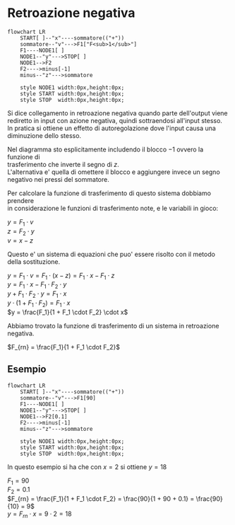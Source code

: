 # Retroazione negativa  

```mermaid
flowchart LR
    START[ ]--"x"----sommatore(("+"))
    sommatore--"v"--->F1["F<sub>1</sub>"]
    F1----NODE1[ ]
    NODE1--"y"--->STOP[ ]
    NODE1-->F2
    F2---->minus[-1]
    minus--"z"--->sommatore

    style NODE1 width:0px,height:0px;
    style START width:0px,height:0px;
    style STOP  width:0px,height:0px;
```

Si dice collegamento in retroazione negativa quando parte dell'output viene  
rediretto in input con azione negativa, quindi sottraendosi all'input stesso.  
In pratica si ottiene un effetto di autoregolazione dove l'input causa una  
diminuzione dello stesso.  

Nel diagramma sto esplicitamente includendo il blocco $-1$ ovvero la funzione di  
trasferimento che inverte il segno di $z$.  
L'alternativa e' quella di omettere il blocco e aggiungere invece un segno  
negativo nei pressi del sommatore. 

Per calcolare la funzione di trasferimento di questo sistema dobbiamo prendere  
in considerazione le funzioni di trasferimento note, e le variabili in gioco:  

$y = F_1 \cdot v$  
$z = F_2 \cdot y$  
$v = x - z$  

Questo e' un sistema di equazioni che puo' essere risolto con il metodo della sostituzione.  

$y = F_1 \cdot v = F_1 \cdot (x - z) = F_1 \cdot x - F_1 \cdot z$  
$y = F_1 \cdot x - F_1 \cdot F_2 \cdot y$   
$y + F_1 \cdot F_2 \cdot y= F_1 \cdot x$  
$y \cdot (1 + F_1 \cdot F_2)= F_1 \cdot x$  
$y = \frac{F_1}{1 + F_1 \cdot F_2} \cdot x$  

Abbiamo trovato la funzione di trasferimento di un sistema in retroazione negativa.  

$F_{rn} = \frac{F_1}{1 + F_1 \cdot F_2}$  


## Esempio  

```mermaid
flowchart LR
    START[ ]--"x"----sommatore(("+"))
    sommatore--"v"--->F1[90]
    F1----NODE1[ ]
    NODE1--"y"--->STOP[ ]
    NODE1-->F2[0.1]
    F2---->minus[-1]
    minus--"z"--->sommatore

    style NODE1 width:0px,height:0px;
    style START width:0px,height:0px;
    style STOP  width:0px,height:0px;
```

In questo esempio si ha che con $x = 2$ si ottiene $y = 18$  

$F_1 = 90$  
$F_2 = 0.1$  
$F_{rn} = \frac{F_1}{1 + F_1 \cdot F_2} = \frac{90}{1 + 90 + 0.1} = \frac{90}{10} = 9$  
$y = F_{rn} \cdot x = 9 \cdot 2 = 18$  